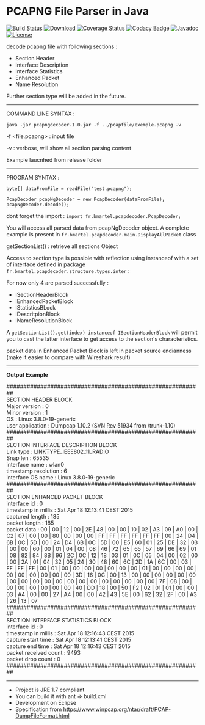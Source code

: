 # PCAPNG File Parser in Java #

[![Build Status](https://travis-ci.org/akinaru/pcapng-decoder.svg?branch=master)](https://travis-ci.org/akinaru/pcapng-decoder)
[ ![Download](https://api.bintray.com/packages/akinaru/maven/pcapng-parser/images/download.svg) ](https://bintray.com/akinaru/maven/pcapng-parser/_latestVersion)
[![Coverage Status](https://coveralls.io/repos/github/akinaru/pcapng-decoder/badge.svg?branch=master)](https://coveralls.io/github/akinaru/pcapng-decoder?branch=master)
[![Codacy Badge](https://api.codacy.com/project/badge/Grade/1188df87489749a48978a5d953662d18)](https://www.codacy.com/app/kiruazoldik92/pcapng-decoder?utm_source=github.com&amp;utm_medium=referral&amp;utm_content=akinaru/pcapng-decoder&amp;utm_campaign=Badge_Grade)
[![Javadoc](http://javadoc-badge.appspot.com/com.github.akinaru/pcapng-parser.svg?label=javadoc)](http://javadoc-badge.appspot.com/com.github.akinaru/pcapng-parser)
[![License](http://img.shields.io/:license-mit-blue.svg)](LICENSE.md)

decode pcapng file with following sections  :
* Section Header
* Interface Description
* Interface Statistics
* Enhanced Packet
* Name Resolution

Further section type will be added in the future.

<hr/>

COMMAND LINE SYNTAX : 

``java -jar pcapngdecoder-1.0.jar -f ../pcapfile/exemple.pcapng -v``

-f <file.pcapng> : input file

-v               : verbose, will show all section parsing content

Example laucnhed from release folder
<hr/>

PROGRAM SYNTAX :

```
byte[] dataFromFile = readFile("test.pcapng");

PcapDecoder pcapNgDecoder = new PcapDecoder(dataFromFile);
pcapNgDecoder.decode();
```

dont forget the import :
``import fr.bmartel.pcapdecoder.PcapDecoder;``

You will access all parsed data from pcapNgDecoder object.
A complete example is present in ``fr.bmartel.pcapdecoder.main.DisplayAllPacket`` class

getSectionList() : retrieve all sections Object

Access to section type is possible with reflection using instanceof with a set of interface defined in package ``fr.bmartel.pcapdecoder.structure.types.inter`` :

For now only 4 are parsed successfully :

* ISectionHeaderBlock
* IEnhancedPacketBlock
* IStatisticsBLock
* IDescritpionBlock
* INameResolutionBlock

A ``getSectionList().get(index) instanceof ISectionHeaderBlock`` will permit you to cast the latter interface to get access to the section's characteristics.

packet data in Enhanced Packet Block is left in packet source endianness (make it easier to compare with Wireshark result)

<hr/>

<b>Output Example</b>

##########################################################<br/>
SECTION HEADER BLOCK<br/>
Major version      : 0<br/>
Minor version      : 1<br/>
OS                 : Linux 3.8.0-19-generic<br/>
user application   : Dumpcap 1.10.2 (SVN Rev 51934 from /trunk-1.10)<br/>
##########################################################<br/>
SECTION INTERFACE DESCRIPTION BLOCK<br/>
Link type             : LINKTYPE_IEEE802_11_RADIO<br/>
Snap len              : 65535<br/>
interface name        : wlan0<br/>
timestamp resolution  : 6<br/>
interface OS name     : Linux 3.8.0-19-generic<br/>
##########################################################<br/>
SECTION ENHANCED PACKET BLOCK<br/>
interface id             : 0<br/>
timestamp in millis      : Sat Apr 18 12:13:41 CEST 2015<br/>
captured length          : 185<br/>
packet length            : 185<br/>
packet data              : 00 | 00 | 12 | 00 | 2E | 48 | 00 | 00 | 10 | 02 | A3 | 09 | A0 | 00 | C2 | 07 | 00 | 00 | 80 | 00 | 00 | 00 | FF | FF | FF | FF | FF | FF | 00 | 24 | D4 | 6B | 0C | 5D | 00 | 24 | D4 | 6B | 0C | 5D | 00 | E5 | 60 | 01 | 25 | DE | 32 | 03 | 00 | 00 | 60 | 00 | 01 | 04 | 00 | 08 | 46 | 72 | 65 | 65 | 57 | 69 | 66 | 69 | 01 | 08 | 82 | 84 | 8B | 96 | 2C | 0C | 12 | 18 | 03 | 01 | 0C | 05 | 04 | 00 | 02 | 00 | 00 | 2A | 01 | 04 | 32 | 05 | 24 | 30 | 48 | 60 | 6C | 2D | 1A | 6C | 00 | 03 | FF | FF | FF | 00 | 01 | 00 | 00 | 00 | 00 | 00 | 00 | 00 | 01 | 00 | 00 | 00 | 00 | 00 | 00 | 00 | 00 | 00 | 00 | 3D | 16 | 0C | 00 | 13 | 00 | 00 | 00 | 00 | 00 | 00 | 00 | 00 | 00 | 00 | 00 | 00 | 00 | 00 | 00 | 00 | 00 | 00 | 00 | 7F | 08 | 00 | 00 | 00 | 00 | 00 | 00 | 00 | 40 | DD | 18 | 00 | 50 | F2 | 02 | 01 | 01 | 00 | 00 | 03 | A4 | 00 | 00 | 27 | A4 | 00 | 00 | 42 | 43 | 5E | 00 | 62 | 32 | 2F | 00 | A3 | 26 | 13 | 07<br/>
##########################################################<br/>
SECTION INTERFACE STATISTICS BLOCK<br/>
interface id             : 0<br/>
timestamp in millis      : Sat Apr 18 12:16:43 CEST 2015<br/>
capture start time       : Sat Apr 18 12:13:41 CEST 2015<br/>
capture end time         : Sat Apr 18 12:16:43 CEST 2015<br/>
packet received count    : 9493<br/>
packet drop count        : 0<br/>
##########################################################<br/>

<hr/>

* Project is JRE 1.7 compliant
* You can build it with ant => build.xml
* Development on Eclipse 
* Specification from https://www.winpcap.org/ntar/draft/PCAP-DumpFileFormat.html
